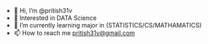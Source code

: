 - 👋 Hi, I’m @pritish31v
- 👀 Interested in DATA Science
- 🌱 I’m currently learning major in (STATISTICS/CS/MATHAMATICS)
- 📫 How to reach me pritish31v@gmail.com
  

<!---
pritish31v/pritish31v is a ✨ special ✨ repository because its `README.md` (this file) appears on your GitHub profile.
You can click the Preview link to take a look at your changes.
--->
